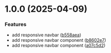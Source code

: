 # 1.0.0 (2025-04-09)


### Features

* add responsive navbar ([b558aea](https://github.com/rohit1321/React-Common-Compontent/commit/b558aea8da5c84d89211e7934dfa60c471a6bc8f))
* add responsive navbar component ([b8602e7](https://github.com/rohit1321/React-Common-Compontent/commit/b8602e7e293f69767401437c7e86e7ffa920af93))
* add responsive navbar component ([a07c5d2](https://github.com/rohit1321/React-Common-Compontent/commit/a07c5d2beb155e8d9ac16224a7516883feaf1d59))
